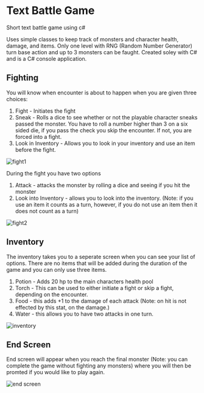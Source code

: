 # Text Battle Game
Short text battle game using c#

Uses simple classes to keep track of monsters and character health, damage, and items. Only one level with RNG (Random Number Generator) turn base action and up to 3 monsters can be faught. Created soley with C# and is a C# console application.

## Fighting

You will know when encounter is about to happen when you are given three choices:
1. Fight - Initiates the fight
2. Sneak - Rolls a dice to see whether or not the playable character sneaks passed the monster. You have to roll a number higher than 3 on a six sided die, if you pass the check you skip the encounter. If not, you are forced into a fight.
3. Look in Inventory - Allows you to look in your inventory and use an item before the fight.

![fight1](https://user-images.githubusercontent.com/69628215/140593535-71a6f340-0e32-4351-87be-facff38fff33.PNG)

During the fight you have two options
1. Attack - attacks the monster by rolling a dice and seeing if you hit the monster
2. Look into Inventory - allows you to look into the inventory. (Note: if you use an item it counts as a turn, however, if you do not use an item then it does not count as a turn)

![fight2](https://user-images.githubusercontent.com/69628215/140593543-6c13a017-d17b-4dd2-95a0-0a0f251ad9fc.PNG)

## Inventory

The inventory takes you to a seperate screen when you can see your list of options. There are no items that will be added during the duration of the game and you can only use three items.
1. Potion - Adds 20 hp to the main characters health pool
2. Torch - This can be used to either initiate a fight or skip a fight, depending on the encounter.
3. Food - this adds +1 to the damage of each attack (Note: on hit is not effected by this stat, on the damage.)
4. Water - this allows you to have two attacks in one turn. 


![inventory](https://user-images.githubusercontent.com/69628215/140593562-25091f5f-2253-4d3f-8806-0f3bdfad74ba.PNG)

## End Screen

End screen will appear when you reach the final monster (Note: you can complete the game without fighting any monsters) where you will then be promted if you would like to play again.


![end screen](https://user-images.githubusercontent.com/69628215/140593352-41a6e8cf-d096-48c5-890f-ac7528ca1b4e.PNG)
